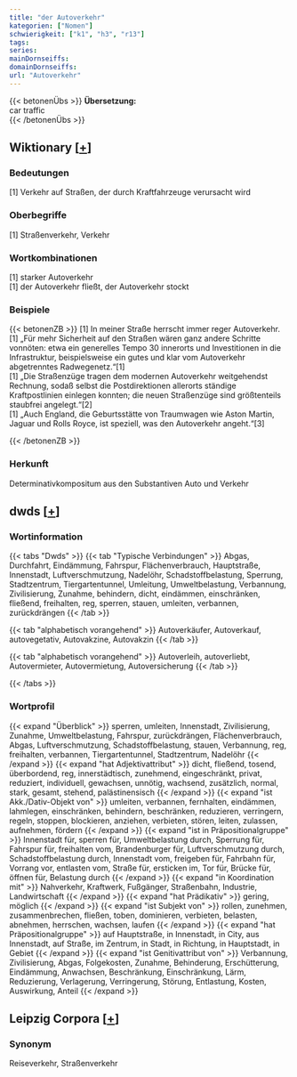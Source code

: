 ```yaml
---
title: "der Autoverkehr"
kategorien: ["Nomen"]
schwierigkeit: ["k1", "h3", "r13"]
tags:
series:
mainDornseiffs:
domainDornseiffs:
url: "Autoverkehr"
---
```


{{< betonenÜbs >}}
**Übersetzung:**  
car traffic  
{{< /betonenÜbs >}}

## Wiktionary [[+](https://de.wiktionary.org/wiki/Autoverkehr)]

### Bedeutungen
[1] Verkehr auf Straßen, der durch Kraftfahrzeuge verursacht wird  

### Oberbegriffe
[1] Straßenverkehr, Verkehr  

### Wortkombinationen
[1] starker Autoverkehr  
[1] der Autoverkehr fließt, der Autoverkehr stockt  

### Beispiele
{{< betonenZB >}}
[1] In meiner Straße herrscht immer reger Autoverkehr.  
[1] „Für mehr Sicherheit auf den Straßen wären ganz andere Schritte vonnöten: etwa ein generelles Tempo 30 innerorts und Investitionen in die Infrastruktur, beispielsweise ein gutes und klar vom Autoverkehr abgetrenntes Radwegenetz.“[1]  
[1] „Die Straßenzüge tragen dem modernen Autoverkehr weitgehendst Rechnung, sodaß selbst die Postdirektionen allerorts ständige Kraftpostlinien einlegen konnten; die neuen Straßenzüge sind größtenteils staubfrei angelegt.“[2]  
[1] „Auch England, die Geburtsstätte von Traumwagen wie Aston Martin, Jaguar und Rolls Royce, ist speziell, was den Autoverkehr angeht.“[3]  

{{< /betonenZB >}}
### Herkunft
Determinativkompositum aus den Substantiven Auto und Verkehr  



## dwds [[+](https://www.dwds.de/wb/Autoverkehr)]

### Wortinformation
{{< tabs "Dwds" >}}
{{< tab "Typische Verbindungen" >}}
Abgas, Durchfahrt, Eindämmung, Fahrspur, Flächenverbrauch, Hauptstraße, Innenstadt, Luftverschmutzung, Nadelöhr, Schadstoffbelastung, Sperrung, Stadtzentrum, Tiergartentunnel, Umleitung, Umweltbelastung, Verbannung, Zivilisierung, Zunahme, behindern, dicht, eindämmen, einschränken, fließend, freihalten, reg, sperren, stauen, umleiten, verbannen, zurückdrängen
{{< /tab >}}

{{< tab "alphabetisch vorangehend" >}}
Autoverkäufer, Autoverkauf, autovegetativ, Autovakzine, Autovakzin
{{< /tab >}}

{{< tab "alphabetisch vorangehend" >}}
Autoverleih, autoverliebt, Autovermieter, Autovermietung, Autoversicherung
{{< /tab >}}

{{< /tabs >}}

### Wortprofil
{{< expand "Überblick" >}} sperren, umleiten, Innenstadt, Zivilisierung, Zunahme, Umweltbelastung, Fahrspur, zurückdrängen, Flächenverbrauch, Abgas, Luftverschmutzung, Schadstoffbelastung, stauen, Verbannung, reg, freihalten, verbannen, Tiergartentunnel, Stadtzentrum, Nadelöhr {{< /expand >}}
{{< expand "hat Adjektivattribut" >}} dicht, fließend, tosend, überbordend, reg, innerstädtisch, zunehmend, eingeschränkt, privat, reduziert, individuell, gewachsen, unnötig, wachsend, zusätzlich, normal, stark, gesamt, stehend, palästinensisch {{< /expand >}}
{{< expand "ist Akk./Dativ-Objekt von" >}} umleiten, verbannen, fernhalten, eindämmen, lahmlegen, einschränken, behindern, beschränken, reduzieren, verringern, regeln, stoppen, blockieren, anziehen, verbieten, stören, leiten, zulassen, aufnehmen, fördern {{< /expand >}}
{{< expand "ist in Präpositionalgruppe" >}} Innenstadt für, sperren für, Umweltbelastung durch, Sperrung für, Fahrspur für, freihalten vom, Brandenburger für, Luftverschmutzung durch, Schadstoffbelastung durch, Innenstadt vom, freigeben für, Fahrbahn für, Vorrang vor, entlasten vom, Straße für, ersticken im, Tor für, Brücke für, öffnen für, Belastung durch {{< /expand >}}
{{< expand "in Koordination mit" >}} Nahverkehr, Kraftwerk, Fußgänger, Straßenbahn, Industrie, Landwirtschaft {{< /expand >}}
{{< expand "hat Prädikativ" >}} gering, möglich {{< /expand >}}
{{< expand "ist Subjekt von" >}} rollen, zunehmen, zusammenbrechen, fließen, toben, dominieren, verbieten, belasten, abnehmen, herrschen, wachsen, laufen {{< /expand >}}
{{< expand "hat Präpositionalgruppe" >}} auf Hauptstraße, in Innenstadt, in City, aus Innenstadt, auf Straße, im Zentrum, in Stadt, in Richtung, in Hauptstadt, in Gebiet {{< /expand >}}
{{< expand "ist Genitivattribut von" >}} Verbannung, Zivilisierung, Abgas, Folgekosten, Zunahme, Behinderung, Erschütterung, Eindämmung, Anwachsen, Beschränkung, Einschränkung, Lärm, Reduzierung, Verlagerung, Verringerung, Störung, Entlastung, Kosten, Auswirkung, Anteil {{< /expand >}}

## Leipzig Corpora [[+](https://corpora.uni-leipzig.de/en/res?word=Autoverkehr&corpusId=deu_newscrawl-public_2018)]


### Synonym
Reiseverkehr, Straßenverkehr

